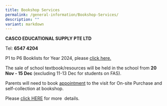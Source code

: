 ```yaml
---
title: Bookshop Services
permalink: /general-information/Bookshop-Services/
description: ""
variant: markdown
---
```

<b>CASCO EDUCATIONAL SUPPLY PTE LTD</b> 

Tel:&nbsp;<b>6547 4204</b>

  
P1 to P6 Booklists for Year 2024, please [click here.](https://drive.google.com/drive/folders/1u1D_W9VIKjTg-iK2Fg0xETGBXv8aQ9Pw?usp=sharing)

The sale of school textbook/resources will be held in the school from **20 Nov - 15 Dec** (excluding 11-13 Dec for students on FAS).


Parents will need to book [appointment](https://smex-ctp.trendmicro.com/wis/clicktime/v1/query?url=www.fgps.cascoedusupply.com.sg&amp;umid=a6ecb81f-775e-4879-a331-36d661d8fdad&amp;auth=e929269a55a0d32e6216ace4b2af01825e2bf518-0b02ae86ea5f4156cd2a9782f4969b2ae2afc8b8) to the visit for On-site Purchase and self-collection at bookshop.

Please&nbsp;[click HERE](https://drive.google.com/drive/folders/1URsuBY_GgXG2De8LlNEmMY3loO7rnc2P?usp=share_link)&nbsp;for more&nbsp; details.
